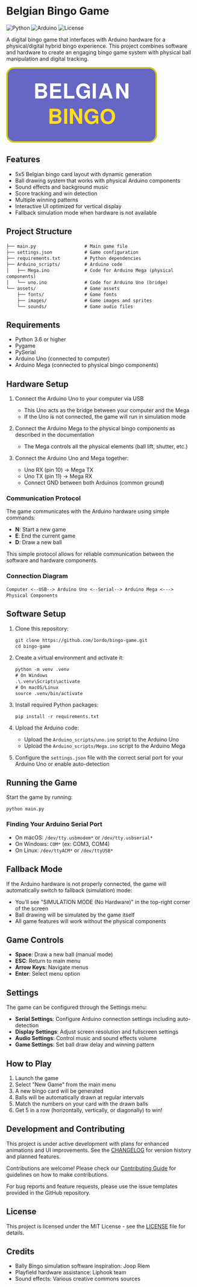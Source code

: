 # Belgian Bingo Game

![Python](https://img.shields.io/badge/Python-3.6%2B-blue)
![Arduino](https://img.shields.io/badge/Arduino-Compatible-brightgreen)
![License](https://img.shields.io/badge/License-MIT-green)

A digital bingo game that interfaces with Arduino hardware for a physical/digital hybrid bingo experience. This project combines software and hardware to create an engaging bingo game system with physical ball manipulation and digital tracking.

![Belgian Bingo Game](assets/images/logo.png)

## Features

- 5x5 Belgian bingo card layout with dynamic generation
- Ball drawing system that works with physical Arduino components
- Sound effects and background music
- Score tracking and win detection
- Multiple winning patterns
- Interactive UI optimized for vertical display
- Fallback simulation mode when hardware is not available

## Project Structure

```
├── main.py                  # Main game file
├── settings.json            # Game configuration
├── requirements.txt         # Python dependencies
├── Arduino_scripts/         # Arduino code
│   ├── Mega.ino             # Code for Arduino Mega (physical components)
│   └── uno.ino              # Code for Arduino Uno (bridge)
└── assets/                  # Game assets
    ├── fonts/               # Game fonts 
    ├── images/              # Game images and sprites
    └── sounds/              # Game audio files
```

## Requirements

- Python 3.6 or higher
- Pygame
- PySerial
- Arduino Uno (connected to computer)
- Arduino Mega (connected to physical bingo components)

## Hardware Setup

1. Connect the Arduino Uno to your computer via USB
   - This Uno acts as the bridge between your computer and the Mega
   - If the Uno is not connected, the game will run in simulation mode

2. Connect the Arduino Mega to the physical bingo components as described in the documentation
   - The Mega controls all the physical elements (ball lift, shutter, etc.)

3. Connect the Arduino Uno and Mega together:
   - Uno RX (pin 10) → Mega TX
   - Uno TX (pin 11) → Mega RX
   - Connect GND between both Arduinos (common ground)

### Communication Protocol

The game communicates with the Arduino hardware using simple commands:

- **N**: Start a new game
- **E**: End the current game
- **D**: Draw a new ball

This simple protocol allows for reliable communication between the software and hardware components.

### Connection Diagram

```
Computer <--USB--> Arduino Uno <--Serial--> Arduino Mega <---> Physical Components
```

## Software Setup

1. Clone this repository:
   ```
   git clone https://github.com/1ordo/bingo-game.git
   cd bingo-game
   ```

2. Create a virtual environment and activate it:
   ```
   python -m venv .venv
   # On Windows
   .\.venv\Scripts\activate
   # On macOS/Linux
   source .venv/bin/activate
   ```

3. Install required Python packages:
   ```
   pip install -r requirements.txt
   ```

4. Upload the Arduino code:
   - Upload the `Arduino_scripts/uno.ino` script to the Arduino Uno
   - Upload the `Arduino_scripts/Mega.ino` script to the Arduino Mega

5. Configure the `settings.json` file with the correct serial port for your Arduino Uno or enable auto-detection

## Running the Game

Start the game by running:
```
python main.py
```

### Finding Your Arduino Serial Port

- On macOS: `/dev/tty.usbmodem*` or `/dev/tty.usbserial*`
- On Windows: `COM*` (ex: COM3, COM4)
- On Linux: `/dev/ttyACM*` or `/dev/ttyUSB*`

## Fallback Mode

If the Arduino hardware is not properly connected, the game will automatically switch to fallback (simulation) mode:

- You'll see "SIMULATION MODE (No Hardware)" in the top-right corner of the screen
- Ball drawing will be simulated by the game itself
- All game features will work without the physical components

## Game Controls

- **Space**: Draw a new ball (manual mode)
- **ESC**: Return to main menu
- **Arrow Keys**: Navigate menus
- **Enter**: Select menu option

## Settings

The game can be configured through the Settings menu:

- **Serial Settings**: Configure Arduino connection settings including auto-detection
- **Display Settings**: Adjust screen resolution and fullscreen settings
- **Audio Settings**: Control music and sound effects volume
- **Game Settings**: Set ball draw delay and winning pattern

## How to Play

1. Launch the game
2. Select "New Game" from the main menu
3. A new bingo card will be generated
4. Balls will be automatically drawn at regular intervals
5. Match the numbers on your card with the drawn balls
6. Get 5 in a row (horizontally, vertically, or diagonally) to win!

## Development and Contributing

This project is under active development with plans for enhanced animations and UI improvements. See the [CHANGELOG](CHANGELOG.md) for version history and planned features.

Contributions are welcome! Please check our [Contributing Guide](CONTRIBUTING.md) for guidelines on how to make contributions.

For bug reports and feature requests, please use the issue templates provided in the GitHub repository.

## License

This project is licensed under the MIT License - see the [LICENSE](LICENSE) file for details.

## Credits

- Bally Bingo simulation software inspiration: Joop Riem
- Playfield hardware assistance: Liphook team
- Sound effects: Various creative commons sources